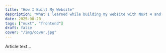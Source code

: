 ```yaml
---
title: "How I Built My Website"
description: "What I learned while building my website with Nuxt 4 and static content generation."
date: 2025-08-20
tags: ["nuxt", "frontend"]
draft: false
cover: "/img/cover.jpg"
---
```


Article text...
